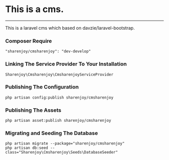 # This is a cms.
--------------------------------------

This is a laravel cms which based on davzie/laravel-bootstrap.

### Composer Require
<!-- Nice and simple -->

    "sharenjoy/cmsharenjoy": "dev-develop"

### Linking The Service Provider To Your Installation
<!-- Add this string to your array of providers in app/config/app.php -->

    Sharenjoy\Cmsharenjoy\CmsharenjoyServiceProvider

### Publishing The Configuration
<!-- Publish the configurations for this package in order to change them to your liking: -->

    php artisan config:publish sharenjoy/cmsharenjoy

### Publishing The Assets
<!-- You need assets bro! -->

    php artisan asset:publish sharenjoy/cmsharenjoy

### Migrating and Seeding The Database
<!-- Seed the database, this pretty much just seeds an example user and settings. Migration is pretty simple, ensure your database config is setup and run this: -->

    php artisan migrate --package="sharenjoy/cmsharenjoy"
    php artisan db:seed --class="Sharenjoy\Cmsharenjoy\Seeds\DatabaseSeeder"
